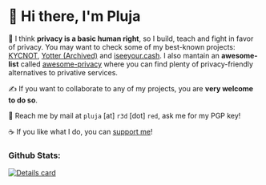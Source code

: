 # 👋 Hi there, I'm Pluja

🔭 I think **privacy is a basic human right**, so I build, teach and fight in favor of privacy. You may want to check some of my best-known projects: [KYCNOT](https://codeberg.org/pluja/kycnot.me), [Yotter (Archived)](https://github.com/ytorg/yotter) and [iseeyour.cash](https://codeberg.org/pluja/iseeyour.cash). I also mantain an **awesome-list** called [awesome-privacy](https://github.com/pluja/awesome-privacy) where you can find plenty of privacy-friendly alternatives to privative services.

✍️ If you want to collaborate to any of my projects, you are **very welcome to do so**. 

📨 Reach me by mail at `pluja` [at] `r3d` [dot] `red`, ask me for my PGP key!

☕ If you like what I do, you can [support me](https://kycnot.me/about#support)!

### Github Stats:

<a href="https://github.com/pluja">
    <img align="center" src="https://github-readme-stats.vercel.app/api?username=pluja&show_icons=true&theme=dark" alt="Details card" />
</a
